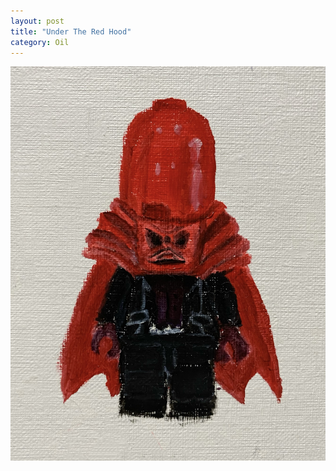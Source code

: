 ```yaml
---
layout: post
title: "Under The Red Hood"
category: Oil
---
```

![Under The Red Hood](/images/up/art/oil/redhood.jpeg)